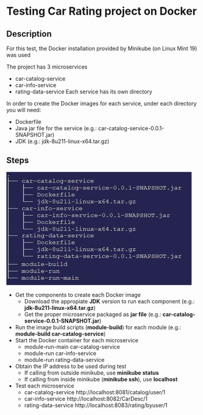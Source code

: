 # Testing **Car Rating** project on Docker

## Description

For this test, the Docker installation provided by Minikube (on Linux Mint 19) was used

The project has 3 microservices
- car-catalog-service
- car-info-service
- rating-data-service
Each service has its own directory 

In order to create the Docker images for each service, under each directory you will need:
- Dockerfile
- Java jar file for the service     (e.g.: car-catalog-service-0.0.1-SNAPSHOT.jar)
- JDK                               (e.g.: jdk-8u211-linux-x64.tar.gz)

## Steps

![Directory structure](directory-structure.jpg)

- Get the components to create each Docker image
  - Download the appropiate **JDK** version to run each component (e.g.: **jdk-8u211-linux-x64.tar.gz**)
  - Get the proper microservice packaged as **jar file**          (e.g.: **car-catalog-service-0.0.1-SNAPSHOT.jar**)
- Run the image build scripts (**module-build**) for each module (e.g.: **module-build car-catalog-service**)
- Start the Docker container for each microservice
  - module-run-main car-catalog-service
  - module-run car-info-service
  - module-run rating-data-service
- Obtain the IP address to be used during test
  - If calling from outside minikube, use **minikube status**
  - If calling from inside minikube (**minikube ssh**), use **localhost**
- Test each microservice
  - car-catalog-service   http://localhost:8081/catalog/user/1
  - car-info-service      http://localhost:8082/CarDesc/1
  - rating-data-service   http://localhost:8083/rating/byuser/1 

